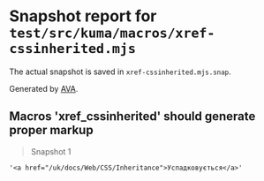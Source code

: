 # Snapshot report for `test/src/kuma/macros/xref-cssinherited.mjs`

The actual snapshot is saved in `xref-cssinherited.mjs.snap`.

Generated by [AVA](https://avajs.dev).

## Macros 'xref_cssinherited' should generate proper markup

> Snapshot 1

    '<a href="/uk/docs/Web/CSS/Inheritance">Успадковується</a>'
